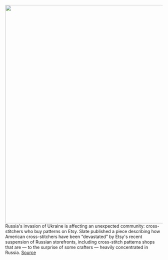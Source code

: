 <img src='https://cdn.vox-cdn.com/thumbor/2E2KOhC4kQhZPcRX8CSc3gjald4=/0x0:2040x1360/1200x800/filters:focal(857x517:1183x843)/cdn.vox-cdn.com/uploads/chorus_image/image/70682383/etsy18_2040.0.0.jpg' width='700px' /><br/>
Russia's invasion of Ukraine is affecting an unexpected community: cross-stitchers who buy patterns on Etsy. Slate published a piece describing how American cross-stitchers have been “devastated” by Etsy's recent suspension of Russian storefronts, including cross-stitch patterns shops that are — to the surprise of some crafters — heavily concentrated in Russia.
<a href='https://www.theverge.com/2022/3/28/23000278/slate-russia-etsy-cross-stitch-stores-ban'> Source <a/>